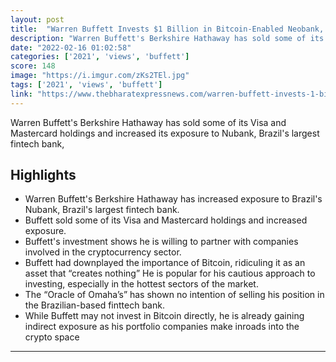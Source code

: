 ```yaml
---
layout: post
title:  "Warren Buffett Invests $1 Billion in Bitcoin-Enabled Neobank, Ditches Visa and Mastercard Stocks"
description: "Warren Buffett's Berkshire Hathaway has sold some of its Visa and Mastercard holdings and increased its exposure to Nubank, Brazil's largest fintech bank,"
date: "2022-02-16 01:02:58"
categories: ['2021', 'views', 'buffett']
score: 148
image: "https://i.imgur.com/zKs2TEl.jpg"
tags: ['2021', 'views', 'buffett']
link: "https://www.thebharatexpressnews.com/warren-buffett-invests-1-billion-in-bitcoin-enabled-neobank-ditches-visa-and-mastercard-stocks/"
---
```


Warren Buffett's Berkshire Hathaway has sold some of its Visa and Mastercard holdings and increased its exposure to Nubank, Brazil's largest fintech bank,

## Highlights

- Warren Buffett's Berkshire Hathaway has increased exposure to Brazil's Nubank, Brazil's largest fintech bank.
- Buffett sold some of its Visa and Mastercard holdings and increased exposure.
- Buffett's investment shows he is willing to partner with companies involved in the cryptocurrency sector.
- Buffett had downplayed the importance of Bitcoin, ridiculing it as an asset that “creates nothing” He is popular for his cautious approach to investing, especially in the hottest sectors of the market.
- The “Oracle of Omaha’s” has shown no intention of selling his position in the Brazilian-based finttech bank.
- While Buffett may not invest in Bitcoin directly, he is already gaining indirect exposure as his portfolio companies make inroads into the crypto space

---
